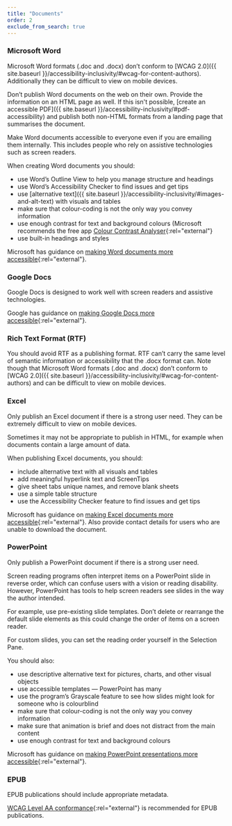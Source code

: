 ```yaml
---
title: "Documents"
order: 2
exclude_from_search: true
---
```


### Microsoft Word

Microsoft Word formats (.doc and .docx) don’t conform to [WCAG 2.0]({{ site.baseurl }}/accessibility-inclusivity/#wcag-for-content-authors).  Additionally they can be difficult to view on mobile devices.

Don’t publish Word documents on the web on their own. Provide the information on an HTML page as well. If this isn't possible, [create an accessible PDF]({{ site.baseurl }}/accessibility-inclusivity/#pdf-accessibility) and publish both non-HTML formats from a landing page that summarises the document.

Make Word documents accessible to everyone even if you are emailing them internally. This includes people who rely on assistive technologies such as screen readers.

When creating Word documents you should:

- use Word’s Outline View to help you manage structure and headings
- use Word’s Accessibility Checker to find issues and get tips
- use [alternative text]({{ site.baseurl }}/accessibility-inclusivity/#images-and-alt-text) with visuals and tables
- make sure that colour-coding is not the only way you convey information
- use enough contrast for text and background colours (Microsoft recommends the free app [Colour Contrast Analyser](https://www.paciellogroup.com/resources/contrastanalyser/){:rel="external"}
- use built-in headings and styles

Microsoft has guidance on [making Word documents more accessible](https://support.office.com/en-us/article/Creating-accessible-Word-documents-d9bf3683-87ac-47ea-b91a-78dcacb3c66d?CTT=3&amp;CorrelationId=b3c40249-a7fa-4300-9c12-5d0f79242a78&amp;ui=en-US&amp;rs=en-US&amp;ad=US){:rel="external"}.

### Google Docs

Google Docs is designed to work well with screen readers and assistive technologies.

Google has guidance on [making Google Docs more accessible](https://support.google.com/docs/answer/6199477?hl=en){:rel="external"}.

### Rich Text Format (RTF)

You should avoid RTF as a publishing format. RTF can’t carry the same level of semantic information or accessibility that the .docx format can. Note though that Microsoft Word formats (.doc and .docx) don’t conform to [WCAG 2.0]({{ site.baseurl }}/accessibility-inclusivity/#wcag-for-content-authors) and can be difficult to view on mobile devices.

### Excel
Only publish an Excel document if there is a strong user need. They can be extremely difficult to view on mobile devices.

Sometimes it may not be appropriate to publish in HTML, for example when documents contain a large amount of data.

When publishing Excel documents, you should:

- include alternative text with all visuals and tables
- add meaningful hyperlink text and ScreenTips
- give sheet tabs unique names, and remove blank sheets
- use a simple table structure
- use the Accessibility Checker feature to find issues and get tips

Microsoft has guidance on [making Excel documents more accessible](https://support.office.com/en-us/article/Make-your-Excel-spreadsheets-accessible-6cc05fc5-1314-48b5-8eb3-683e49b3e593){:rel="external"}. Also provide contact details for users who are unable to download the document.

### PowerPoint
Only publish a PowerPoint document if there is a strong user need.

Screen reading programs often interpret items on a PowerPoint slide in reverse order, which can confuse users with a vision or reading disability. However, PowerPoint has tools to help screen readers see slides in the way the author intended.

For example, use pre-existing slide templates. Don’t delete or rearrange the default slide elements as this could change the order of items on a screen reader.

For custom slides, you can set the reading order yourself in the Selection Pane.

You should also:

- use descriptive alternative text for pictures, charts, and other visual objects
- use accessible templates — PowerPoint has many
- use the program’s Grayscale feature to see how slides might look for someone who is colourblind
- make sure that colour-coding is not the only way you convey information
- make sure that animation is brief and does not distract from the main content
- use enough contrast for text and background colours

Microsoft has guidance on [making PowerPoint presentations more accessible](https://support.office.com/en-us/article/Create-more-accessible-slides-794fc5da-f686-464d-8c29-1c6ab8515465?ui=en-US&rs=en-US&ad=US){:rel="external"}.

### EPUB
EPUB publications should include appropriate metadata.

[WCAG Level AA conformance](https://www.w3.org/WAI/WCAG20/quickref/#top){:rel="external"} is recommended for EPUB publications.
